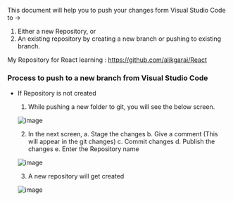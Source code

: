This document will help you to push your changes form Visual Studio Code to ->
  1. Either a new Repository, or 
  2. An existing repository by creating a new branch or pushing to existing branch.
  

My Repository for React learning  : https://github.com/alikgarai/React 


### Process to push to a new branch from Visual Studio Code

- If Repository is not created

	1. While pushing a new folder to git, you will see the below screen.

  ![image](https://user-images.githubusercontent.com/24291750/112764994-a833f100-9028-11eb-8933-cc414eb36dec.png)

	2. In the next screen, 
		a. Stage the changes
		b. Give a comment (This will appear in the git changes)
		c. Commit changes
		d. Publish the changes
		e. Enter the Repository name
    
    ![image](https://user-images.githubusercontent.com/24291750/112765016-cbf73700-9028-11eb-9a6c-d55ad1648ea1.png)

	3. A new repository will get created 
	
     ![image](https://user-images.githubusercontent.com/24291750/112765034-e7624200-9028-11eb-843a-87d4fafba434.png)
